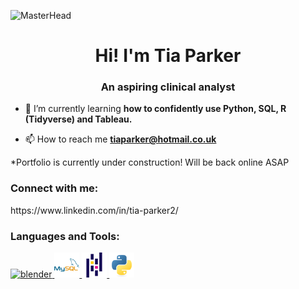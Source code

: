 ![MasterHead](https://www.smu.edu/-/media/Site/Cox/online-programs/blog/featured-images/graphical-representation-future-analytics.jpeg)
<h1 align="center">Hi! I'm Tia Parker</h1>
<h3 align="center">An aspiring clinical analyst</h3>

- 🌱 I’m currently learning **how to confidently use Python, SQL, R (Tidyverse) and Tableau.**

- 📫 How to reach me **tiaparker@hotmail.co.uk**

*Portfolio is currently under construction! Will be back online ASAP
<h3 align="left">Connect with me:</h3>
https://www.linkedin.com/in/tia-parker2/
<p align="left">
</p>

<h3 align="left">Languages and Tools:</h3>
<p align="left"> <a href="https://www.blender.org/" target="_blank" rel="noreferrer"> <img src="https://download.blender.org/branding/community/blender_community_badge_white.svg" alt="blender" width="40" height="40"/> </a> <a href="https://www.mysql.com/" target="_blank" rel="noreferrer"> <img src="https://raw.githubusercontent.com/devicons/devicon/master/icons/mysql/mysql-original-wordmark.svg" alt="mysql" width="40" height="40"/> </a> <a href="https://pandas.pydata.org/" target="_blank" rel="noreferrer"> <img src="https://raw.githubusercontent.com/devicons/devicon/2ae2a900d2f041da66e950e4d48052658d850630/icons/pandas/pandas-original.svg" alt="pandas" width="40" height="40"/> </a> <a href="https://www.python.org" target="_blank" rel="noreferrer"> <img src="https://raw.githubusercontent.com/devicons/devicon/master/icons/python/python-original.svg" alt="python" width="40" height="40"/> </a> </p>

